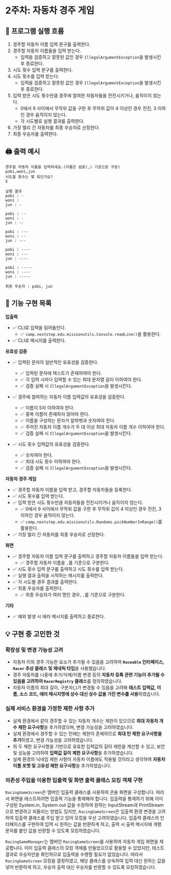# 2주차: 자동차 경주 게임

## 🔄 프로그램 실행 흐름

1. 경주할 자동차 이름 입력 문구를 출력한다.
2. 경주할 자동차 이름들을 입력 받는다.
    - 입력을 검증하고 잘못된 값인 경우 `IllegalArgumentException`을 발생시킨 후 종료한다.
3. 시도 횟수 입력 문구를 출력한다.
4. 시도 횟수를 입력 받는다.
    - 입력을 검증하고 잘못된 값인 경우 `IllegalArgumentException`을 발생시킨 후 종료한다.
5. 입력 받은 시도 횟수만큼 경주에 참여한 자동차들을 전진시키거나, 움직이지 않는다.
    - 0에서 9 사이에서 무작위 값을 구한 후 무작위 값이 4 이상인 경우 전진, 3 이하인 경우 움직이지 않는다.
    - 각 시도별로 실행 결과를 출력한다.
6. 가장 멀리 간 자동차를 최종 우승자로 선정한다.
7. 최종 우승자를 출력한다.

## 🖨️ 출력 예시

```
경주할 자동차 이름을 입력하세요.(이름은 쉼표(,) 기준으로 구분)
pobi,woni,jun
시도할 횟수는 몇 회인가요?
5

실행 결과
pobi : -
woni : 
jun : -

pobi : --
woni : -
jun : --

pobi : ---
woni : --
jun : ---

pobi : ----
woni : ---
jun : ----

pobi : -----
woni : ----
jun : -----

최종 우승자 : pobi, jun
```

## 📝 기능 구현 목록

**입출력**

- ✅ CLI로 입력을 읽어들인다.
    - ✅ `camp.nextstep.edu.missionutils.Console.readLine()`을 활용한다.
- ✅ CLI로 메시지를 출력한다.

**유효성 검증**

- ✅ 입력된 문자의 일반적인 유효성을 검증한다.
    - ✅ 입력된 문자에 텍스트가 존재하여야 한다.
    - ✅ 각 입력 시마다 입력할 수 있는 최대 문자열 길이 이하여야 한다.
    - ✅ 검증 실패 시 `IllegalArgumentException`을 발생시킨다.

- ✅ 경주에 참여하는 자동차 이름 입력값의 유효성을 검증한다.
    - ✅ 이름이 5자 이하여야 한다.
    - ✅ 중복 이름이 존재하지 않아야 한다.
    - ✅ 이름을 구성하는 문자가 알파벳과 숫자여야 한다.
  - ✅ 주어진 자동차 이름 개수가 두 대 이상 최대 자동차 이름 개수 이하여야 한다.
  - ✅ 검증 실패 시 `IllegalArgumentException`을 발생시킨다.

- ✅ 시도 횟수 입력값의 유효성을 검증한다.
    - ✅ 숫자여야 한다.
    - ✅ 최대 시도 횟수 이하여야 한다.
    - ✅ 검증 실패 시 `IllegalArgumentException`을 발생시킨다.

**자동차 경주 게임**

- ✅ 경주할 자동차 이름을 입력 받고, 경주할 자동차들을 등록한다.
- ✅ 시도 횟수를 입력 받는다.
- ✅ 입력 받은 시도 횟수만큼 자동차들을 전진시키거나 움직이지 않는다.
    - ✅ 0에서 9 사이에서 무작위 값을 구한 후 무작위 값이 4 이상인 경우 전진, 3 이하인 경우 움직이지 않는다.
    - ✅ `camp.nextstep.edu.missionutils.Randoms.pickNumberInRange()`를 활용한다.
- ✅ 가장 멀리 간 자동차를 최종 우승자로 선정한다.

**화면**

- ✅ 경주할 자동차 이름 입력 문구를 출력하고 경주할 자동차 이름들을 입력 받는다.
    - ✅ 경주할 자동차 이름을 `,`를 기준으로 구분한다.
- ✅ 시도 횟수 입력 문구를 출력하고 시도 횟수를 입력 받는다.
- ✅ 실행 결과 출력을 시작하는 메시지를 출력한다.
- ✅ 각 시도별 경주 결과를 출력한다.
- ✅ 최종 우승자를 출력한다.
    - ✅ 최종 우승자가 여러 명인 경우, `,`를 기준으로 구분한다.

**기타**

- ✅ 예외 발생 시 에러 메시지를 출력하고 종료한다.

## 💡 구현 중 고민한 것

### 확장성 및 변경 가능성 고려

- 자동차 이외 경주 가능한 요소가 추가될 수 있음을 고려하여 **`Raceable` 인터페이스, `Racer` 추상 클래스 및 제네릭 타입**을 사용했습니다.
- 경주 자동차를 나중에 추가/삭제/이름 변경 등의 **자동차 등록 관련 기능이 추가될 수 있음을 고려하여 `RacerRegistry` 클래스**를 정의하였습니다.
- 자동차 이름의 최대 길이, 구분자(,)가 변경될 수 있음을 고려해 **테스트 입력값, 이름, 소스 코드, 에러 메시지명에 상수 대신 상수 값을 가진 변수를 사용**하였습니다.

### 실제 서비스 환경을 가정한 제한 사항 추가

- 실제 환경에서 같이 경주할 수 있는 자동차 개수는 제한이 있으므로 **최대 자동차 개수 제한 요구사항**을 추가하였으며, 변경 가능성을 고려하였습니다.
- 실제 환경에서 경주할 수 있는 턴에는 제한이 존재하므로 **최대 턴 제한 요구사항을 추가**하였고, 변경 가능성을 고려하였습니다.
- 위 두 제한 요구사항을 기반으로 유효한 입력값의 길이 제한을 계산할 수 있고, 보안 및 성능을 고려하여 **입력값 길이 제한 요구사항**을 추가하였습니다.
- 실제 환경의 닉네임 제한 사항이 자동차 이름에도 적용될 것이라고 생각하여 **자동차 이름 포맷 및 고유성 제한 요구사항**을 추가하였습니다.

### 의존성 주입을 이용한 입출력 및 화면 출력 클래스 모킹 객체 구현

`RacingGameScreen`은 멤버인 입출력 클래스를 사용하여 콘솔 화면을 구성합니다.
따라서 화면을 테스트하려면 입출력 기능을 통제해야 합니다.
입출력을 통제하기 위해 이미 구성된 System.in, System.out 값을 수정하여 원하는 InputStream과 PrintStream으로 변경하고 되돌리는 방법도 있지만,
`RacingGameScreen`은 입출력 환경 변경을 고려하여 입출력 클래스를 주입 받고 있어 모킹을 우선 고려하였습니다.
입출력 클래스의 인터페이스를 구현하여 입력 시 원하는 값을 반환하게 하고,
출력 시 출력 메시지에 개행 문자를 붙인 값을 반환할 수 있도록 모킹하였습니다.

`RacingGameManager`는 멤버인 `RacingGameScreen`를 사용하여 자동차 게임 화면을 제공합니다.
이미 입출력 클래스의 모킹 객체를 만들었으므로 활용할 수 있었지만, 테스트 결과로 우승자만을 확인하므로 입출력을 수행할 필요가 없었습니다.
따라서 `RacingGameScreen` 모킹을 결정하였고, 해당 클래스를 상속하여 입력 대신 원하는 값을 넣어 반환하게 하고, 우승자 출력 대신 우승자를 반환할 수 있도록 모킹하였습니다.